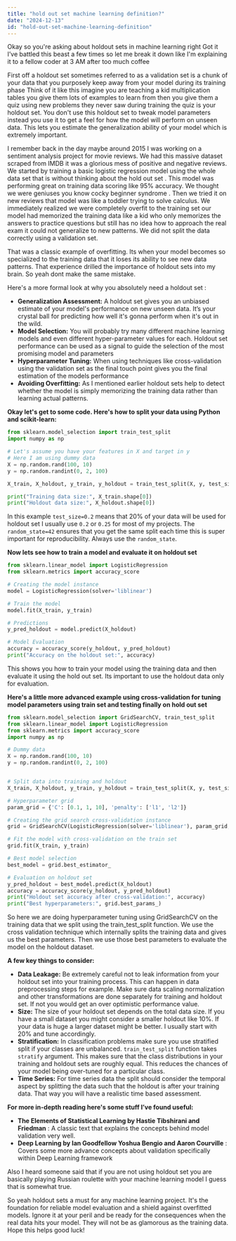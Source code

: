 ```yaml
---
title: "hold out set machine learning definition?"
date: "2024-12-13"
id: "hold-out-set-machine-learning-definition"
---
```


Okay so you're asking about holdout sets in machine learning right Got it I’ve battled this beast a few times so let me break it down like I'm explaining it to a fellow coder at 3 AM after too much coffee

First off a holdout set sometimes referred to as a validation set is a chunk of your data that you purposely keep away from your model during its training phase Think of it like this imagine you are teaching a kid multiplication tables you give them lots of examples to learn from then you give them a quiz using new problems they never saw during training the quiz is your holdout set. You don't use this holdout set to tweak model parameters instead you use it to get a feel for how the model will perform on unseen data. This lets you estimate the generalization ability of your model which is extremely important.

I remember back in the day maybe around 2015 I was working on a sentiment analysis project for movie reviews. We had this massive dataset scraped from IMDB it was a glorious mess of positive and negative reviews. We started by training a basic logistic regression model using the whole data set that is without thinking about the hold out set . This model was performing great on training data scoring like 95% accuracy. We thought we were geniuses you know cocky beginner syndrome . Then we tried it on new reviews that model was like a toddler trying to solve calculus. We immediately realized we were completely overfit to the training set our model had memorized the training data like a kid who only memorizes the answers to practice questions but still has no idea how to approach the real exam it could not generalize to new patterns. We did not split the data correctly using a validation set.

That was a classic example of overfitting. Its when your model becomes so specialized to the training data that it loses its ability to see new data patterns. That experience drilled the importance of holdout sets into my brain. So yeah dont make the same mistake.

Here's a more formal look at why you absolutely need a holdout set :

*   **Generalization Assessment:** A holdout set gives you an unbiased estimate of your model's performance on new unseen data. It’s your crystal ball for predicting how well it's gonna perform when it's out in the wild.
*   **Model Selection:** You will probably try many different machine learning models and even different hyper-parameter values for each. Holdout set performance can be used as a signal to guide the selection of the most promising model and parameters
*   **Hyperparameter Tuning:** When using techniques like cross-validation using the validation set as the final touch point gives you the final estimation of the models performance
*   **Avoiding Overfitting:** As I mentioned earlier holdout sets help to detect whether the model is simply memorizing the training data rather than learning actual patterns.

**Okay let's get to some code. Here's how to split your data using Python and scikit-learn:**

```python
from sklearn.model_selection import train_test_split
import numpy as np

# Let's assume you have your features in X and target in y
# Here I am using dummy data
X = np.random.rand(100, 10)
y = np.random.randint(0, 2, 100)

X_train, X_holdout, y_train, y_holdout = train_test_split(X, y, test_size=0.2, random_state=42)

print("Training data size:", X_train.shape[0])
print("Holdout data size:", X_holdout.shape[0])
```

In this example `test_size=0.2` means that 20% of your data will be used for holdout set I usually use `0.2` or `0.25` for most of my projects. The `random_state=42` ensures that you get the same split each time this is super important for reproducibility. Always use the `random_state`.

**Now lets see how to train a model and evaluate it on holdout set**

```python
from sklearn.linear_model import LogisticRegression
from sklearn.metrics import accuracy_score

# Creating the model instance
model = LogisticRegression(solver='liblinear')

# Train the model
model.fit(X_train, y_train)

# Predictions
y_pred_holdout = model.predict(X_holdout)

# Model Evaluation
accuracy = accuracy_score(y_holdout, y_pred_holdout)
print("Accuracy on the holdout set:", accuracy)
```
This shows you how to train your model using the training data and then evaluate it using the hold out set. Its important to use the holdout data only for evaluation.

**Here's a little more advanced example using cross-validation for tuning model parameters using train set and testing finally on hold out set**

```python
from sklearn.model_selection import GridSearchCV, train_test_split
from sklearn.linear_model import LogisticRegression
from sklearn.metrics import accuracy_score
import numpy as np

# Dummy data
X = np.random.rand(100, 10)
y = np.random.randint(0, 2, 100)


# Split data into training and holdout
X_train, X_holdout, y_train, y_holdout = train_test_split(X, y, test_size=0.2, random_state=42)

# Hyperparameter grid
param_grid = {'C': [0.1, 1, 10], 'penalty': ['l1', 'l2']}

# Creating the grid search cross-validation instance
grid = GridSearchCV(LogisticRegression(solver='liblinear'), param_grid, cv=5)

# Fit the model with cross-validation on the train set
grid.fit(X_train, y_train)

# Best model selection
best_model = grid.best_estimator_

# Evaluation on holdout set
y_pred_holdout = best_model.predict(X_holdout)
accuracy = accuracy_score(y_holdout, y_pred_holdout)
print("Holdout set accuracy after cross-validation:", accuracy)
print("Best hyperparameters:", grid.best_params_)
```

So here we are doing hyperparameter tuning using GridSearchCV on the training data that we split using the train_test_split function. We use the cross validation technique which internally splits the training data and gives us the best parameters. Then we use those best parameters to evaluate the model on the holdout dataset.

**A few key things to consider:**

*   **Data Leakage:** Be extremely careful not to leak information from your holdout set into your training process. This can happen in data preprocessing steps for example. Make sure data scaling normalization and other transformations are done separately for training and holdout set. If not you would get an over optimistic performance value.
*   **Size:** The size of your holdout set depends on the total data size. If you have a small dataset you might consider a smaller holdout like 10%. If your data is huge a larger dataset might be better. I usually start with 20% and tune accordingly.
*   **Stratification:** In classification problems make sure you use stratified split if your classes are unbalanced. `train_test_split` function takes `stratify` argument. This makes sure that the class distributions in your training and holdout sets are roughly equal. This reduces the chances of your model being over-tuned for a particular class.
*   **Time Series:** For time series data the split should consider the temporal aspect by splitting the data such that the holdout is after your training data. That way you will have a realistic time based assessment.

**For more in-depth reading here's some stuff I’ve found useful:**

*   **The Elements of Statistical Learning by Hastie Tibshirani and Friedman** : A classic text that explains the concepts behind model validation very well.
*  **Deep Learning by Ian Goodfellow Yoshua Bengio and Aaron Courville** : Covers some more advance concepts about validation specifically within Deep Learning framework

Also I heard someone said that if you are not using holdout set you are basically playing Russian roulette with your machine learning model I guess that is somewhat true.

So yeah holdout sets a must for any machine learning project. It's the foundation for reliable model evaluation and a shield against overfitted models. Ignore it at your peril and be ready for the consequences when the real data hits your model. They will not be as glamorous as the training data. Hope this helps good luck!
